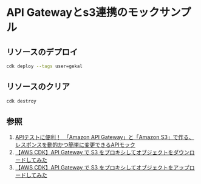 # API Gatewayとs3連携のモックサンプル

## リソースのデプロイ

```bash
cdk deploy --tags user=gekal
```

## リソースのクリア

```bash
cdk destroy
```

## 参照

1. [APIテストに便利！　「Amazon API Gateway」と「Amazon S3」で作る、レスポンスを動的かつ簡単に変更できるAPIモック](https://atmarkit.itmedia.co.jp/ait/articles/2302/02/news010.html)
2. [【AWS CDK】API Gateway で S3 をプロキシしてオブジェクトをダウンロードしてみた](https://dev.classmethod.jp/articles/api-gateway-proxy-to-s3-get-object-by-cdk/)
3. [【AWS CDK】API Gateway で S3 をプロキシしてオブジェクトをアップロードしてみた](https://dev.classmethod.jp/articles/api-gateway-proxy-to-s3-put-object-by-cdk/)
